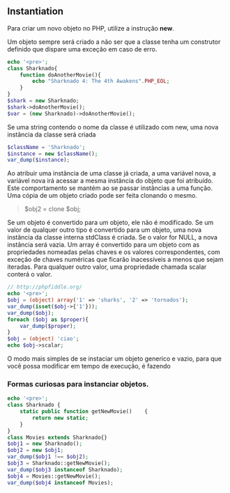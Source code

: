## Instantiation

Para criar um novo objeto no PHP, utilize a instrução **new**.

Um objeto sempre será criado a não ser que a classe tenha um construtor definido que dispare uma exceção em caso de erro.

```php
echo '<pre>';
class Sharknado{
    function doAnotherMovie(){
        echo "Sharknado 4: The 4th Awakens".PHP_EOL;
    }
}
$shark = new Sharknado;
$shark->doAnotherMovie();
$var = (new Sharknado)->doAnotherMovie();
```

Se uma string contendo o nome da classe é utilizado com new, uma nova instância da classe será criada

```php
$className = 'Sharknado';
$instance = new $className();
var_dump($instance);
```

Ao atribuir uma instância de uma classe já criada, a uma variável nova, a variável nova irá acessar a mesma instância do objeto que foi atribuído. Este comportamento se mantém ao se passar instâncias a uma função. Uma cópia de um objeto criado pode ser feita clonando o mesmo.

> $obj2 = clone $obj;

Se um objeto é convertido para um objeto, ele não é modificado. Se um valor de qualquer outro tipo é convertido para um objeto, uma nova instância da classe interna stdClass é criada. Se o valor for NULL, a nova instância será vazia. Um array é convertido para um objeto com as propriedades nomeadas pelas chaves e os valores correspondentes, com exceção de chaves numéricas que ficarão inacessíveis a menos que sejam iteradas. Para qualquer outro valor, uma propriedade chamada scalar conterá o valor.

```php
// http://phpfiddle.org/
echo '<pre>';
$obj = (object) array('1' => 'sharks', '2' => 'tornados');
var_dump(isset($obj->{'1'}));
var_dump($obj);
foreach ($obj as $proper){
	var_dump($proper);
}
$obj = (object) 'ciao';
echo $obj->scalar;
```

O modo mais simples de se instaciar um objeto generico  e vazio, para que você possa modificar em tempo de execução, é fazendo

> <?php $genericSharknado = new stdClass(); ?>


### Formas curiosas para instanciar objetos.

```php
echo '<pre>';
class Sharknado {
    static public function getNewMovie()    {
        return new static;
    }
}
class Movies extends Sharknado{}
$obj1 = new Sharknado();
$obj2 = new $obj1;
var_dump($obj1 !== $obj2);
$obj3 = Sharknado::getNewMovie();
var_dump($obj3 instanceof Sharknado);
$obj4 = Movies::getNewMovie();
var_dump($obj4 instanceof Movies);
```
